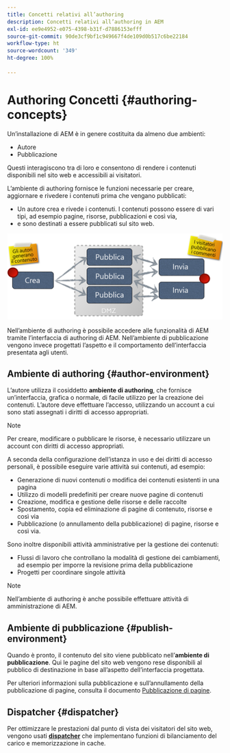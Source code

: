```yaml
---
title: Concetti relativi all’authoring
description: Concetti relativi all’authoring in AEM
exl-id: ee9e4952-e075-4398-b31f-d7886153efff
source-git-commit: 90de3cf9bf1c949667f4de109d0b517c6be22184
workflow-type: ht
source-wordcount: '349'
ht-degree: 100%

---
```


# Authoring   Concetti  {#authoring-concepts}

Un’installazione di AEM è in genere costituita da almeno due ambienti:

* Autore
* Pubblicazione

Questi interagiscono tra di loro e consentono di rendere i contenuti disponibili nel sito web e accessibili ai visitatori.

L’ambiente di authoring fornisce le funzioni necessarie per creare, aggiornare e rivedere i contenuti prima che vengano pubblicati:

* Un autore crea e rivede i contenuti. I contenuti possono essere di vari tipi, ad esempio pagine, risorse, pubblicazioni e così via,
* e sono destinati a essere pubblicati sul sito web.

![Diagramma relativo a authoring, pubblicazione e dispatcher](/help/sites-cloud/authoring/assets/author-publish.png)

Nell’ambiente di authoring è possibile accedere alle funzionalità di AEM tramite l’interfaccia di authoring di AEM. Nell’ambiente di pubblicazione vengono invece progettati l’aspetto e il comportamento dell’interfaccia presentata agli utenti.

## Ambiente di authoring {#author-environment}

L’autore utilizza il cosiddetto **ambiente di authoring**, che fornisce un’interfaccia, grafica o normale, di facile utilizzo per la creazione dei contenuti. L’autore deve effettuare l’accesso, utilizzando un account a cui sono stati assegnati i diritti di accesso appropriati.

>[!NOTE]
>
>Per creare, modificare o pubblicare le risorse, è necessario utilizzare un account con diritti di accesso appropriati.

A seconda della configurazione dell’istanza in uso e dei diritti di accesso personali, è possibile eseguire varie attività sui contenuti, ad esempio:

* Generazione di nuovi contenuti o modifica dei contenuti esistenti in una pagina
* Utilizzo di modelli predefiniti per creare nuove pagine di contenuti
* Creazione, modifica e gestione delle risorse e delle raccolte
* Spostamento, copia ed eliminazione di pagine di contenuto, risorse e così via
* Pubblicazione (o annullamento della pubblicazione) di pagine, risorse e così via.

Sono inoltre disponibili attività amministrative per la gestione dei contenuti:

* Flussi di lavoro che controllano la modalità di gestione dei cambiamenti, ad esempio per imporre la revisione prima della pubblicazione
* Progetti per coordinare singole attività

>[!NOTE]
>
>Nell’ambiente di authoring è anche possibile effettuare attività di amministrazione di AEM.

## Ambiente di pubblicazione {#publish-environment}

Quando è pronto, il contenuto del sito viene pubblicato nell’**ambiente di pubblicazione**. Qui le pagine del sito web vengono rese disponibili al pubblico di destinazione in base all’aspetto dell’interfaccia progettata.

Per ulteriori informazioni sulla pubblicazione e sull’annullamento della pubblicazione di pagine, consulta il documento [Pubblicazione di pagine](/help/sites-cloud/authoring/fundamentals/publishing-pages.md).

## Dispatcher {#dispatcher}

Per ottimizzare le prestazioni dal punto di vista dei visitatori del sito web, vengono usati **[dispatcher](/help/implementing/dispatcher/overview.md)** che implementano funzioni di bilanciamento del carico e memorizzazione in cache.

